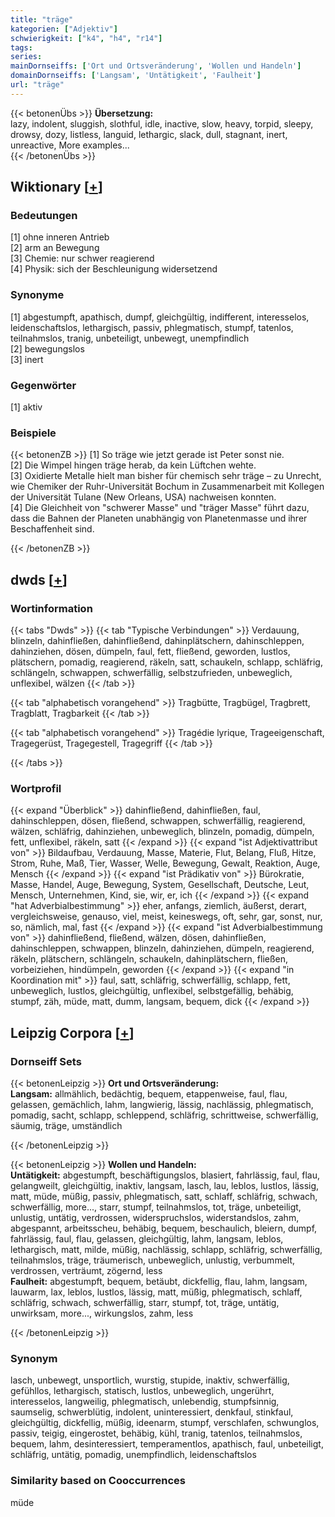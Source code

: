 ```yaml
---
title: "träge"
kategorien: ["Adjektiv"]
schwierigkeit: ["k4", "h4", "r14"]
tags:
series:
mainDornseiffs: ['Ort und Ortsveränderung', 'Wollen und Handeln']
domainDornseiffs: ['Langsam', 'Untätigkeit', 'Faulheit']
url: "träge"
---
```


{{< betonenÜbs >}}
**Übersetzung:**  
lazy, indolent, sluggish, slothful, idle, inactive, slow, heavy, torpid, sleepy, drowsy, dozy, listless, languid, lethargic, slack, dull, stagnant, inert, unreactive, More examples...  
{{< /betonenÜbs >}}

## Wiktionary [[+](https://de.wiktionary.org/wiki/träge)]

### Bedeutungen
[1] ohne inneren Antrieb  
[2] arm an Bewegung  
[3] Chemie: nur schwer reagierend  
[4] Physik: sich der Beschleunigung widersetzend  

### Synonyme
[1] abgestumpft, apathisch, dumpf, gleichgültig, indifferent, interesselos, leidenschaftslos, lethargisch,  passiv, phlegmatisch, stumpf, tatenlos, teilnahmslos, tranig, unbeteiligt, unbewegt, unempfindlich  
[2] bewegungslos  
[3] inert  

### Gegenwörter
[1] aktiv  

### Beispiele
{{< betonenZB >}}
[1] So träge wie jetzt gerade ist Peter sonst nie.  
[2] Die Wimpel hingen träge herab, da kein Lüftchen wehte.  
[3] Oxidierte Metalle hielt man bisher für chemisch sehr träge – zu Unrecht, wie Chemiker der Ruhr-Universität Bochum in Zusammenarbeit mit Kollegen der Universität Tulane (New Orleans, USA) nachweisen konnten.  
[4] Die Gleichheit von "schwerer Masse" und "träger Masse" führt dazu, dass die Bahnen der Planeten unabhängig von Planetenmasse und ihrer Beschaffenheit sind.  

{{< /betonenZB >}}


## dwds [[+](https://www.dwds.de/wb/träge)]

### Wortinformation
{{< tabs "Dwds" >}}
{{< tab "Typische Verbindungen" >}}
Verdauung, blinzeln, dahinfließen, dahinfließend, dahinplätschern, dahinschleppen, dahinziehen, dösen, dümpeln, faul, fett, fließend, geworden, lustlos, plätschern, pomadig, reagierend, räkeln, satt, schaukeln, schlapp, schläfrig, schlängeln, schwappen, schwerfällig, selbstzufrieden, unbeweglich, unflexibel, wälzen
{{< /tab >}}

{{< tab "alphabetisch vorangehend" >}}
Tragbütte, Tragbügel, Tragbrett, Tragblatt, Tragbarkeit
{{< /tab >}}

{{< tab "alphabetisch vorangehend" >}}
Tragédie lyrique, Trageeigenschaft, Tragegerüst, Tragegestell, Tragegriff
{{< /tab >}}

{{< /tabs >}}

### Wortprofil
{{< expand "Überblick" >}} dahinfließend, dahinfließen, faul, dahinschleppen, dösen, fließend, schwappen, schwerfällig, reagierend, wälzen, schläfrig, dahinziehen, unbeweglich, blinzeln, pomadig, dümpeln, fett, unflexibel, räkeln, satt {{< /expand >}}
{{< expand "ist Adjektivattribut von" >}} Bildaufbau, Verdauung, Masse, Materie, Flut, Belang, Fluß, Hitze, Strom, Ruhe, Maß, Tier, Wasser, Welle, Bewegung, Gewalt, Reaktion, Auge, Mensch {{< /expand >}}
{{< expand "ist Prädikativ von" >}} Bürokratie, Masse, Handel, Auge, Bewegung, System, Gesellschaft, Deutsche, Leut, Mensch, Unternehmen, Kind, sie, wir, er, ich {{< /expand >}}
{{< expand "hat Adverbialbestimmung" >}} eher, anfangs, ziemlich, äußerst, derart, vergleichsweise, genauso, viel, meist, keineswegs, oft, sehr, gar, sonst, nur, so, nämlich, mal, fast {{< /expand >}}
{{< expand "ist Adverbialbestimmung von" >}} dahinfließend, fließend, wälzen, dösen, dahinfließen, dahinschleppen, schwappen, blinzeln, dahinziehen, dümpeln, reagierend, räkeln, plätschern, schlängeln, schaukeln, dahinplätschern, fließen, vorbeiziehen, hindümpeln, geworden {{< /expand >}}
{{< expand "in Koordination mit" >}} faul, satt, schläfrig, schwerfällig, schlapp, fett, unbeweglich, lustlos, gleichgültig, unflexibel, selbstgefällig, behäbig, stumpf, zäh, müde, matt, dumm, langsam, bequem, dick {{< /expand >}}

## Leipzig Corpora [[+](https://corpora.uni-leipzig.de/en/res?word=träge&corpusId=deu_newscrawl-public_2018)]

### Dornseiff Sets
{{< betonenLeipzig >}}
**Ort und Ortsveränderung:**  
**Langsam:** allmählich, bedächtig, bequem, etappenweise, faul, flau, gelassen, gemächlich, lahm, langwierig, lässig, nachlässig, phlegmatisch, pomadig, sacht, schlapp, schleppend, schläfrig, schrittweise, schwerfällig, säumig, träge, umständlich  

{{< /betonenLeipzig >}}


{{< betonenLeipzig >}}
**Wollen und Handeln:**  
**Untätigkeit:** abgestumpft, beschäftigungslos, blasiert, fahrlässig, faul, flau, gelangweilt, gleichgültig, inaktiv, langsam, lasch, lau, leblos, lustlos, lässig, matt, müde, müßig, passiv, phlegmatisch, satt, schlaff, schläfrig, schwach, schwerfällig, more..., starr, stumpf, teilnahmslos, tot, träge, unbeteiligt, unlustig, untätig, verdrossen, widerspruchslos, widerstandslos, zahm, abgespannt, arbeitsscheu, behäbig, bequem, beschaulich, bleiern, dumpf, fahrlässig, faul, flau, gelassen, gleichgültig, lahm, langsam, leblos, lethargisch, matt, milde, müßig, nachlässig, schlapp, schläfrig, schwerfällig, teilnahmslos, träge, träumerisch, unbeweglich, unlustig, verbummelt, verdrossen, verträumt, zögernd, less  
**Faulheit:** abgestumpft, bequem, betäubt, dickfellig, flau, lahm, langsam, lauwarm, lax, leblos, lustlos, lässig, matt, müßig, phlegmatisch, schlaff, schläfrig, schwach, schwerfällig, starr, stumpf, tot, träge, untätig, unwirksam, more..., wirkungslos, zahm, less  

{{< /betonenLeipzig >}}

### Synonym
lasch, unbewegt, unsportlich, wurstig, stupide, inaktiv, schwerfällig, gefühllos, lethargisch, statisch, lustlos, unbeweglich, ungerührt, interesselos, langweilig, phlegmatisch, unlebendig, stumpfsinnig, saumselig, schwerblütig, indolent, uninteressiert, denkfaul, stinkfaul, gleichgültig, dickfellig, müßig, ideenarm, stumpf, verschlafen, schwunglos, passiv, teigig, eingerostet, behäbig, kühl, tranig, tatenlos, teilnahmslos, bequem, lahm, desinteressiert, temperamentlos, apathisch, faul, unbeteiligt, schläfrig, untätig, pomadig, unempfindlich, leidenschaftslos


### Similarity based on Cooccurrences
müde

